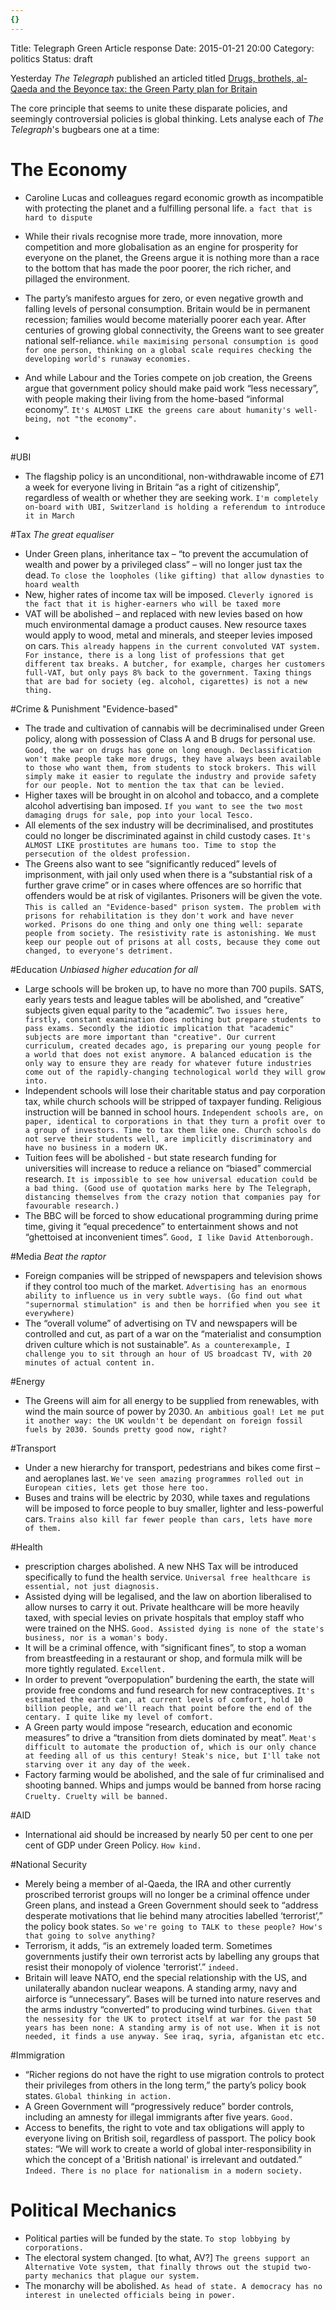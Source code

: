 ```yaml
---
{}
---
```


Title: Telegraph Green Article response
Date: 2015-01-21 20:00
Category: politics
Status: draft


Yesterday *The Telegraph* published an articled titled [Drugs, brothels, al-Qaeda and the Beyonce tax: the Green Party plan for Britain](http://www.telegraph.co.uk/news/politics/green-party/11356354/Drugs-brothels-al-Qaeda-and-the-Beyonce-tax-the-Green-Party-plan-for-Britain.html) 

The core principle that seems to unite these disparate policies, and seemingly controversial policies is global thinking. Lets analyse each of _The Telegraph_'s bugbears one at a time:

# The Economy
  - Caroline Lucas and colleagues regard economic growth as incompatible with protecting the planet and a fulfilling personal life.
`a fact that is hard to dispute`
  - While their rivals recognise more trade, more innovation, more competition and more globalisation as an engine for prosperity for everyone on the planet, the Greens argue it is nothing more than a race to the bottom that has made the poor poorer, the rich richer, and pillaged the environment.

  - The party’s manifesto argues for zero, or even negative growth and falling levels of personal consumption. Britain would be in permanent recession; families would become materially poorer each year. After centuries of growing global connectivity, the Greens want to see greater national self-reliance.
`while maximising personal consumption is good for one person, thinking on a global scale requires checking the developing world's runaway economies.`
  - And while Labour and the Tories compete on job creation, the Greens argue that government policy should make paid work “less necessary”, with people making their living from the home-based “informal economy”.
`It's ALMOST LIKE the greens care about humanity's well-being, not "the economy".`
  - 
#UBI

  - The flagship policy is an unconditional, non-withdrawable income of £71 a week for everyone living in Britain “as a right of citizenship”, regardless of wealth or whether they are seeking work.
`I'm completely on-board with UBI, Switzerland is holding a referendum to introduce it in March`

#Tax
  _The great equaliser_
  - Under Green plans, inheritance tax – “to prevent the accumulation of wealth and power by a privileged class” – will no longer just tax the dead.
`To close the loopholes (like gifting) that allow dynasties to hoard wealth`
  - New, higher rates of income tax will be imposed.
`Cleverly ignored is the fact that it is higher-earners who will be taxed more`
  - VAT will be abolished – and replaced with new levies based on how much environmental damage a product causes. New resource taxes would apply to wood, metal and minerals, and steeper levies imposed on cars.
`This already happens in the current convoluted VAT system. For instance, there is a long list of professions that get different tax breaks. A butcher, for example, charges her customers full-VAT, but only pays 8% back to the government.
Taxing things that are bad for society (eg. alcohol, cigarettes) is not a new thing.`

#Crime & Punishment
  "Evidence-based"
  - The trade and cultivation of cannabis will be decriminalised under Green policy, along with possession of Class A and B drugs for personal use. 
`Good, the war on drugs has gone on long enough. Declassification won't make people take more drugs, they have always been available to those who want them, from students to stock brokers.
This will simply make it easier to regulate the industry and provide safety for our people. Not to mention the tax that can be levied.`
  - Higher taxes will be brought in on alcohol and tobacco, and a complete alcohol advertising ban imposed.
`If you want to see the two most damaging drugs for sale, pop into your local Tesco.`
  - All elements of the sex industry will be decriminalised, and prostitutes could no longer be discriminated against in child custody cases.
`It's ALMOST LIKE prostitutes are humans too. Time to stop the persecution of the oldest profession.`
  - The Greens also want to see “significantly reduced” levels of imprisonment, with jail only used when there is a “substantial risk of a further grave crime” or in cases where offences are so horrific that offenders would be at risk of vigilantes. Prisoners will be given the vote.
`This is called an "Evidence-based" prison system. The problem with prisons for rehabilitation is they don't work and have never worked. Prisons do one thing and only one thing well: separate people from society. The resistivity rate is astonishing. We must keep our people out of prisons at all costs, because they come out changed, to everyone's detriment.`

#Education
_Unbiased higher education for all_
  - Large schools will be broken up, to have no more than 700 pupils. SATS, early years tests and league tables will be abolished, and “creative” subjects given equal parity to the “academic”.
`Two issues here, firstly, constant examination does nothing but prepare students to pass exams. Secondly the idiotic implication that "academic" subjects are more important than "creative". Our current curriculum, created decades ago, is preparing our young people for a world that does not exist anymore. A balanced education is the only way to ensure they are ready for whatever future industries come out of the rapidly-changing technological world they will grow into.`
  - Independent schools will lose their charitable status and pay corporation tax, while church schools will be stripped of taxpayer funding. Religious instruction will be banned in school hours.
`Independent schools are, on paper, identical to corporations in that they turn a profit over to a group of investors. Time to tax them like one. Church schools do not serve their students well, are implicitly discriminatory and have no business in a modern UK.`
  - Tuition fees will be abolished - but state research funding for universities will increase to reduce a reliance on “biased” commercial research.
`It is impossible to see how universal education could be a bad thing. (Good use of quotation marks here by The Telegraph, distancing themselves from the crazy notion that companies pay for favourable research.)`
  - The BBC will be forced to show educational programming during prime time, giving it “equal precedence” to entertainment shows and not “ghettoised at inconvenient times”.
`Good, I like David Attenborough.`

#Media
_Beat the raptor_
  - Foreign companies will be stripped of newspapers and television shows if they control too much of the market.
 `Advertising has an enormous ability to influence us in very subtle ways. (Go find out what "supernormal stimulation" is and then be horrified when you see it everywhere)`
  - The “overall volume” of advertising on TV and newspapers will be controlled and cut, as part of a war on the “materialist and consumption driven culture which is not sustainable”.
`As a counterexample, I challenge you to sit through an hour of US broadcast TV, with 20 minutes of actual content in.`

#Energy
  - The Greens will aim for all energy to be supplied from renewables, with wind the main source of power by 2030.
`An ambitious goal! Let me put it another way: the UK wouldn't be dependant on foreign fossil fuels by 2030. Sounds pretty good now, right?`

#Transport
  - Under a new hierarchy for transport, pedestrians and bikes come first – and aeroplanes last.
 `We've seen amazing programmes rolled out in European cities, lets get those here too.`
  - Buses and trains will be electric by 2030, while taxes and regulations will be imposed to force people to buy smaller, lighter and less-powerful cars.
`Trains also kill far fewer people than cars, lets have more of them.`

#Health
  - prescription charges abolished. A new NHS Tax will be introduced specifically to fund the health service.
 `Universal free healthcare is essential, not just diagnosis.`
  - Assisted dying will be legalised, and the law on abortion liberalised to allow nurses to carry it out. Private healthcare will be more heavily taxed, with special levies on private hospitals that employ staff who were trained on the NHS.
`Good. Assisted dying is none of the state's business, nor is a woman's body.`
  - It will be a criminal offence, with “significant fines”, to stop a woman from breastfeeding in a restaurant or shop, and formula milk will be more tightly regulated.
`Excellent.`
  - In order to prevent “overpopulation” burdening the earth, the state will provide free condoms and fund research for new contraceptives.
`It's estimated the earth can, at current levels of comfort, hold 10 billion people, and we'll reach that point before the end of the centary. I quite like my level of comfort.`
  - A Green party would impose “research, education and economic measures” to drive a “transition from diets dominated by meat”.
`Meat's difficult to automate the production of, which is our only chance at feeding all of us this century! Steak's nice, but I'll take not starving over it any day of the week.`
  - Factory farming would be abolished, and the sale of fur criminalised and shooting banned. Whips and jumps would be banned from horse racing
`Cruelty. Cruelty will be banned.`

#AID
  - International aid should be increased by nearly 50 per cent to one per cent of GDP under Green Policy.
`How kind. `

#National Security
  - Merely being a member of al-Qaeda, the IRA and other currently proscribed terrorist groups will no longer be a criminal offence under Green plans, and instead a Green Government should seek to “address desperate motivations that lie behind many atrocities labelled ‘terrorist’,” the policy book states.
`So we're going to TALK to these people? How's that going to solve anything?`
  - Terrorism, it adds, “is an extremely loaded term. Sometimes governments justify their own terrorist acts by labelling any groups that resist their monopoly of violence 'terrorist’.”
`indeed.`
  - Britain will leave NATO, end the special relationship with the US, and unilaterally abandon nuclear weapons. A standing army, navy and airforce is “unnecessary”. Bases will be turned into nature reserves and the arms industry “converted” to producing wind turbines.
`Given that the nessesity for the UK to protect itself at war for the past 50 years has been none: A standing army is of not use. When it is not needed, it finds a use anyway. See iraq, syria, afganistan etc etc.`

#Immigration
  - “Richer regions do not have the right to use migration controls to protect their privileges from others in the long term,” the party’s policy book states.
`Global thinking in action.`
  - A Green Government will “progressively reduce” border controls, including an amnesty for illegal immigrants after five years.
`Good.`
  - Access to benefits, the right to vote and tax obligations will apply to everyone living on British soil, regardless of passport. The policy book states: “We will work to create a world of global inter-responsibility in which the concept of a 'British national' is irrelevant and outdated.”
`Indeed. There is no place for nationalism in a modern society.`

# Political Mechanics
  - Political parties will be funded by the state.
`To stop lobbying by corporations.`
  - The electoral system changed. [to what, AV?]
`The greens support an Alternative Vote system, that finally throws out the stupid two-party mechanics that plague our system.`
  - The monarchy will be abolished.
`As head of state. A democracy has no interest in unelected officials being in power.`
